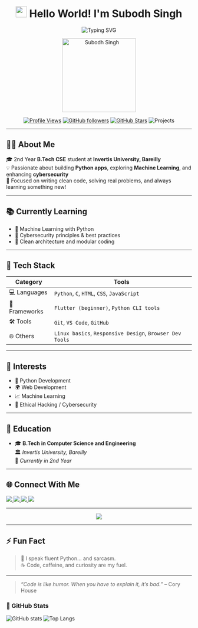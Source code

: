 <div align="center">

# <img src="https://raw.githubusercontent.com/MartinHeinz/MartinHeinz/master/wave.gif" width="30px" height="30px"> Hello World! I'm **Subodh Singh**

<img src="https://readme-typing-svg.demolab.com?font=Fira+Code&weight=600&size=28&pause=1000&color=00D9FF&center=true&vCenter=true&width=800&lines=Cybersecurity+Enthusiast+%F0%9F%9B%A1%EF%B8%8F;Ethical+Hacker+%26+Security+Researcher+%F0%9F%94%90;Full-Stack+Developer+%F0%9F%92%BB;AI+%26+Machine+Learning+Explorer+%F0%9F%A4%96;BTech+Student+%40+Invertis+University+%F0%9F%8E%93;Building+Secure+Digital+Solutions+%F0%9F%8C%9F" alt="Typing SVG" />

<p align="center">
  <img src="https://avatars.githubusercontent.com/u/180155134?v=4" width="200" alt="Subodh Singh" />
</p>


[![Profile Views](https://komarev.com/ghpvc/?username=subodh182&color=00d9ff&style=for-the-badge&label=Profile+Views)](https://github.com/Arya182-ui)
[![GitHub followers](https://img.shields.io/github/followers/subodh182?logo=GitHub&style=for-the-badge&color=00d9ff)](https://github.com/Arya182-ui)
[![GitHub Stars](https://img.shields.io/github/stars/subodh182?logo=github&style=for-the-badge&color=00d9ff)](https://github.com/Arya182-ui)
![Projects](https://img.shields.io/badge/Projects-5%2B-6366f1?style=for-the-badge&logo=github&color=00d9ff)
</div>

---


## 🧑‍💻 About Me

🎓 2nd Year **B.Tech CSE** student at **Invertis University, Bareilly**  
💡 Passionate about building **Python apps**, exploring **Machine Learning**, and enhancing **cybersecurity**  
🚀 Focused on writing clean code, solving real problems, and always learning something new!  

---

## 📚 Currently Learning

- 🤖 Machine Learning with Python  
- 🔐 Cybersecurity principles & best practices  
- 🧱 Clean architecture and modular coding  

---

## 🧰 Tech Stack

| Category | Tools |
|----------|-------|
| 💻 Languages | `Python`, `C`, `HTML`, `CSS`, `JavaScript` |
| 🧪 Frameworks | `Flutter (beginner)`, `Python CLI tools` |
| 🛠️ Tools | `Git`, `VS Code`, `GitHub` |
| 🌐 Others | `Linux basics`, `Responsive Design`, `Browser Dev Tools` |

---

## 🎯 Interests

- 🐍 Python Development  
- 🌍 Web Development  
- 📈 Machine Learning  
- 🔐 Ethical Hacking / Cybersecurity  

---

## 🏫 Education

- 🎓 **B.Tech in Computer Science and Engineering**  
  🏛️ *Invertis University, Bareilly*  
  📆 *Currently in 2nd Year*

---

## 🌐 Connect With Me

<p align="left">
  <a href="https://github.com/subodh182" target="_blank">
    <img src="https://img.shields.io/badge/GitHub-171515?style=for-the-badge&logo=github&logoColor=white" />
  </a>
  <a href="https://www.linkedin.com/in/subodh-singh-0751082b2/" target="_blank">
    <img src="https://img.shields.io/badge/LinkedIn-0A66C2?style=for-the-badge&logo=linkedin&logoColor=white" />
  </a>
  <a href="mailto:subodhsin7417@gmail.com" target="_blank">
    <img src="https://img.shields.io/badge/Gmail-D14836?style=for-the-badge&logo=gmail&logoColor=white" />
  </a>
  <a href="Buy Me A Coffee" target="_blank">
    <img src="[![Buy Me a Coffee](https://img.shields.io/badge/Buy%20Me%20a%20Coffee-%23FFDD00?style=for-the-badge&logo=buy-me-a-coffee&logoColor=black)](https://subodh182.github.io/Buy_me_a_coffee/)" />
  </a>
</p>

---

<p align="center">
  <img src="https://readme-typing-svg.herokuapp.com?color=00F700&center=true&vCenter=true&lines=Python+Developer;Web+Developer;ML+Explorer;Cybersecurity+Learner;Let’s+build+something+cool!">
</p>

---

## ⚡ Fun Fact

> 💬 I speak fluent Python... and sarcasm.  
> ☕ Code, caffeine, and curiosity are my fuel.

---

> _“Code is like humor. When you have to explain it, it’s bad.”_ – Cory House



### 🚀 GitHub Stats

![GitHub stats](https://github-readme-stats.vercel.app/api?username=subodh182&show_icons=true&theme=dark)
![Top Langs](https://github-readme-stats.vercel.app/api/top-langs?username=subodh182&layout=compact&theme=dark)

